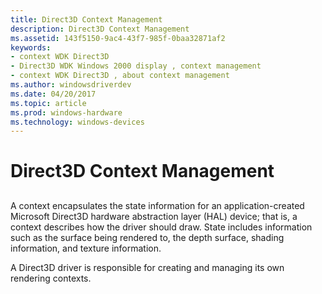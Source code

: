 ```yaml
---
title: Direct3D Context Management
description: Direct3D Context Management
ms.assetid: 143f5150-9ac4-43f7-985f-0baa32871af2
keywords:
- context WDK Direct3D
- Direct3D WDK Windows 2000 display , context management
- context WDK Direct3D , about context management
ms.author: windowsdriverdev
ms.date: 04/20/2017
ms.topic: article
ms.prod: windows-hardware
ms.technology: windows-devices
---
```


# Direct3D Context Management


## <span id="ddk_direct3d_context_management_gg"></span><span id="DDK_DIRECT3D_CONTEXT_MANAGEMENT_GG"></span>


A context encapsulates the state information for an application-created Microsoft Direct3D hardware abstraction layer (HAL) device; that is, a context describes how the driver should draw. State includes information such as the surface being rendered to, the depth surface, shading information, and texture information.

A Direct3D driver is responsible for creating and managing its own rendering contexts.

 

 





